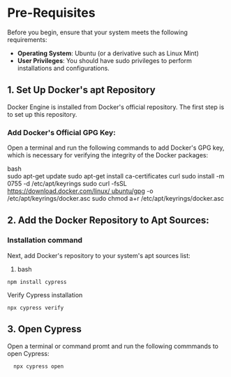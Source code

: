 


# Pre-Requisites

Before you begin, ensure that your system meets the following requirements:

-    **Operating System**: Ubuntu (or a derivative such as Linux Mint)
-    **User Privileges**: You should have sudo privileges to perform installations and configurations.

## 1\. **Set Up Docker's apt Repository**

Docker Engine is installed from Docker's official repository. The first step is to set up this repository.

###  **Add Docker's Official GPG Key**:

 Open a terminal and run the following commands to add Docker's GPG key, which is necessary for verifying the integrity of the Docker packages:
 
 bash  
 sudo apt-get update
 sudo apt-get install ca-certificates curl
 sudo install -m 0755 -d /etc/apt/keyrings
 sudo curl -fsSL  [https://download.docker.com/linux/   ubuntu/gpg](https://download.docker.com/linux/ubuntu/gpg)  -o /etc/apt/keyrings/docker.asc
 sudo chmod a+r /etc/apt/keyrings/docker.asc


## 2\.  **Add the Docker Repository to Apt Sources**:

### Installation command
Next, add Docker's repository to your system's apt sources list:

1.  bash

```
npm install cypress

```

Verify Cypress installation

```
npx cypress verify

```

## 3\. Open Cypress

Open a terminal or command promt and run the following commmands to open Cypress:

```
  npx cypress open

```

<!--stackedit_data:
eyJoaXN0b3J5IjpbMTQyMjgwMzMwM119
-->